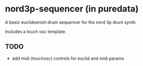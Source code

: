 # nord3p-sequencer (in puredata)

A basic euclideanish drum sequencer for the nord 3p drum synth.

Includes a touch osc template.


## TODO

- add midi (touchosc) controls for euclid and midi params



